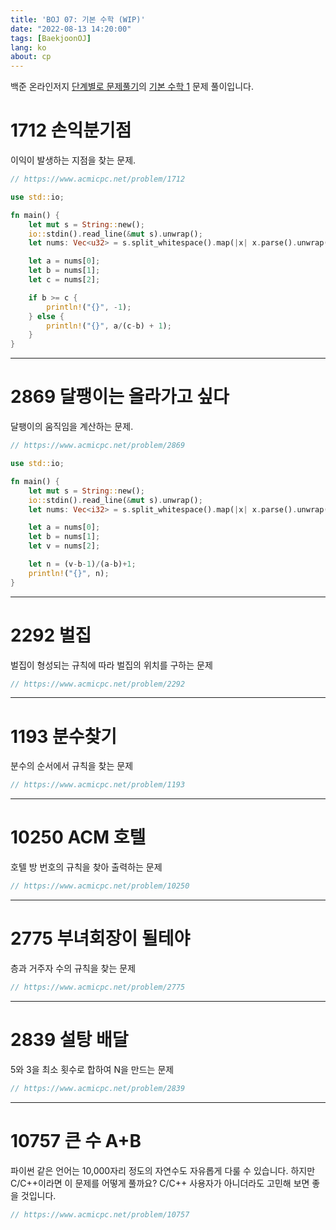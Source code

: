 ```yaml
---
title: 'BOJ 07: 기본 수학 (WIP)'
date: "2022-08-13 14:20:00"
tags: [BaekjoonOJ]
lang: ko
about: cp
---
```


백준 온라인저지 [단계별로 문제풀기](https://www.acmicpc.net/step)의 [기본 수학 1](https://www.acmicpc.net/step/8) 문제 풀이입니다.

# 1712 손익분기점

이익이 발생하는 지점을 찾는 문제.

```rust
// https://www.acmicpc.net/problem/1712

use std::io;

fn main() {
	let mut s = String::new();
	io::stdin().read_line(&mut s).unwrap();
	let nums: Vec<u32> = s.split_whitespace().map(|x| x.parse().unwrap()).collect();

	let a = nums[0];
	let b = nums[1];
	let c = nums[2];

	if b >= c {
		println!("{}", -1);
	} else {
		println!("{}", a/(c-b) + 1);
	}
}
```

---

# 2869 달팽이는 올라가고 싶다

달팽이의 움직임을 계산하는 문제.

```rust
// https://www.acmicpc.net/problem/2869

use std::io;

fn main() {
	let mut s = String::new();
	io::stdin().read_line(&mut s).unwrap();
	let nums: Vec<i32> = s.split_whitespace().map(|x| x.parse().unwrap()).collect();

	let a = nums[0];
	let b = nums[1];
	let v = nums[2];

	let n = (v-b-1)/(a-b)+1;
	println!("{}", n);
}
```

---

# 2292 벌집

벌집이 형성되는 규칙에 따라 벌집의 위치를 구하는 문제

```rust
// https://www.acmicpc.net/problem/2292
```

---

# 1193 분수찾기

분수의 순서에서 규칙을 찾는 문제

```rust
// https://www.acmicpc.net/problem/1193
```

---

# 10250 ACM 호텔	

호텔 방 번호의 규칙을 찾아 출력하는 문제

```rust
// https://www.acmicpc.net/problem/10250
```

---

# 2775 부녀회장이 될테야

층과 거주자 수의 규칙을 찾는 문제

```rust
// https://www.acmicpc.net/problem/2775
```

---

# 2839 설탕 배달	

5와 3을 최소 횟수로 합하여 N을 만드는 문제

```rust
// https://www.acmicpc.net/problem/2839
```

---

# 10757 큰 수 A+B

파이썬 같은 언어는 10,000자리 정도의 자연수도 자유롭게 다룰 수 있습니다. 하지만 C/C++이라면 이 문제를 어떻게 풀까요? C/C++ 사용자가 아니더라도 고민해 보면 좋을 것입니다.

```rust
// https://www.acmicpc.net/problem/10757
```